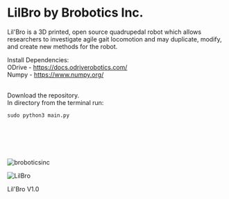 # LilBro by Brobotics Inc. 

Lil'Bro is a 3D printed, open source quadrupedal robot which allows researchers to investigate agile gait locomotion and may duplicate, modify, and create new methods for the robot. 


Install Dependencies: </br>
ODrive - https://docs.odriverobotics.com/ </br>
Numpy - https://www.numpy.org/</br></br>

Download the repository.</br>
In directory from the terminal run:</br>
   ```
   sudo python3 main.py 
   ```
   </br>
   
</br></br>

  

![broboticsinc](https://user-images.githubusercontent.com/47543484/52599146-7138fc00-2e1d-11e9-9afe-07cbb3af1ec2.jpg)




![LilBro](https://user-images.githubusercontent.com/31290912/57098486-d6dfaa80-6cdf-11e9-85ec-43d3b1a3ba4f.png)

Lil'Bro V1.0
